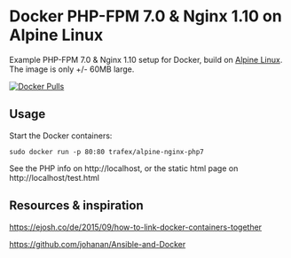 Docker PHP-FPM 7.0 & Nginx 1.10 on Alpine Linux
==============================================
Example PHP-FPM 7.0 & Nginx 1.10 setup for Docker, build on [Alpine Linux](http://www.alpinelinux.org/).
The image is only +/- 60MB large.


[![Docker Pulls](https://img.shields.io/docker/pulls/trafex/alpine-nginx-php7.svg)](https://hub.docker.com/r/trafex/alpine-nginx-php7/)

Usage
-----
Start the Docker containers:

    sudo docker run -p 80:80 trafex/alpine-nginx-php7

See the PHP info on http://localhost, or the static html page on http://localhost/test.html

Resources & inspiration
-----------------------
https://ejosh.co/de/2015/09/how-to-link-docker-containers-together

https://github.com/johanan/Ansible-and-Docker
